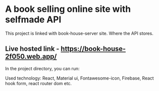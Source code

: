 # A book selling online site with selfmade API

This project is linked with book-house-server site. Where the API stores.

## Live hosted link -  https://book-house-2f050.web.app/

In the project directory, you can run:


Used technology:
React, Material ui, Fontawesome-icon, Firebase, React hook form, react router dom etc.